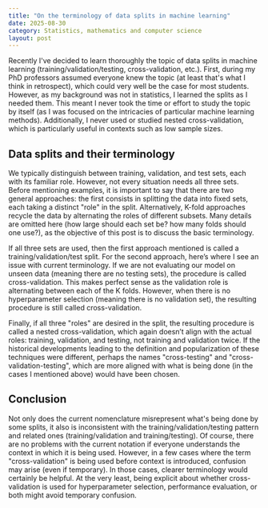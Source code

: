 ```yaml
---
title: "On the terminology of data splits in machine learning"
date: 2025-08-30
category: Statistics, mathematics and computer science
layout: post
---
```


Recently I've decided to learn thoroughly the topic of data splits in machine learning (training/validation/testing, cross-validation, etc.). First, during my PhD professors assumed everyone knew the topic (at least that's what I think in retrospect), which could very well be the case for most students. However, as my background was not in statistics, I learned the splits as I needed them. This meant I never took the time or effort to study the topic by itself (as I was focused on the intricacies of particular machine learning methods). Additionally, I never used or studied nested cross-validation, which is particularly useful in contexts such as low sample sizes.

## Data splits and their terminology

We typically distinguish between training, validation, and test sets, each with its familiar role. However, not every situation needs all three sets. Before mentioning examples, it is important to say that there are two general approaches: the first consists in splitting the data into fixed sets, each taking a distinct "role" in the split. Alternatively, K-fold approaches recycle the data by alternating the roles of different subsets. Many details are omitted here (how large should each set be? how many folds should one use?), as the objective of this post is to discuss the basic terminology.

If all three sets are used, then the first approach mentioned is called a training/validation/test split. For the second approach, here’s where I see an issue with current terminology. If we are not evaluating our model on unseen data (meaning there are no testing sets), the procedure is called cross-validation. This makes perfect sense as the validation role is alternating between each of the K folds. However, when there is no hyperparameter selection (meaning there is no validation set), the resulting procedure is still called cross-validation. 

Finally, if all three "roles" are desired in the split, the resulting procedure is called a nested cross-validation, which again doesn’t align with the actual roles: training, validation, and testing, not training and validation twice. If the historical developments leading to the definition and popularization of these techniques were different, perhaps the names "cross-testing" and "cross-validation-testing", which are more aligned with what is being done (in the cases I mentioned above) would have been chosen.

## Conclusion

Not only does the current nomenclature misrepresent what's being done by some splits, it also is inconsistent with the training/validation/testing pattern and related ones (training/validation and training/testing). Of course, there are no problems with the current notation if everyone understands the context in which it is being used. However, in a few cases where the term "cross-validation" is being used before context is introduced, confusion may arise (even if temporary). In those cases, clearer terminology would certainly be helpful. At the very least, being explicit about whether cross-validation is used for hyperparameter selection, performance evaluation, or both might avoid temporary confusion.
